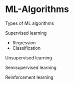 # ML-Algorithms

Types of ML algorithms 

Supervised learning

- Regression
- Classification

Unsupervised learning

Semisupervised learning

Reinforcement learning 

